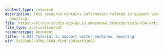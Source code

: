 ```yaml
---
content_type: resource
description: This resource contains information related to support vector machines,
  boosting.
file: https://ol-ocw-studio-app-qa.s3.amazonaws.com/courses/6-034-artificial-intelligence-fall-2010/5e183eb597b85504f2cd1391eaf92008_MIT6_034F10_tutor05.pdf
file_type: application/pdf
resourcetype: Document
title: '6.034 Tutorial 5: Support vector machines, boosting'
uid: 5e183eb5-97b8-5504-f2cd-1391eaf92008
---
```


